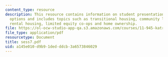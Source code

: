 ```yaml
---
content_type: resource
description: This resource contains information on student presentations on housing
  options and includes topics such as transitional housing, community land trusts,
  rental housing, limited equity co-ops and home ownership.
file: https://ol-ocw-studio-app-qa.s3.amazonaws.com/courses/11-945-katrina-practicum-spring-2006/a145e010d9b91dedddcb3a6573846029_sess7.pdf
file_type: application/pdf
resourcetype: Document
title: sess7.pdf
uid: a145e010-d9b9-1ded-ddcb-3a6573846029
---
```

